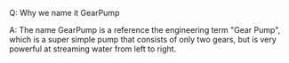 Q: Why we name it GearPump

A: The name GearPump is a reference the engineering term "Gear Pump", which is a super simple pump that consists of only two gears, but is very powerful at streaming water from left to right.
